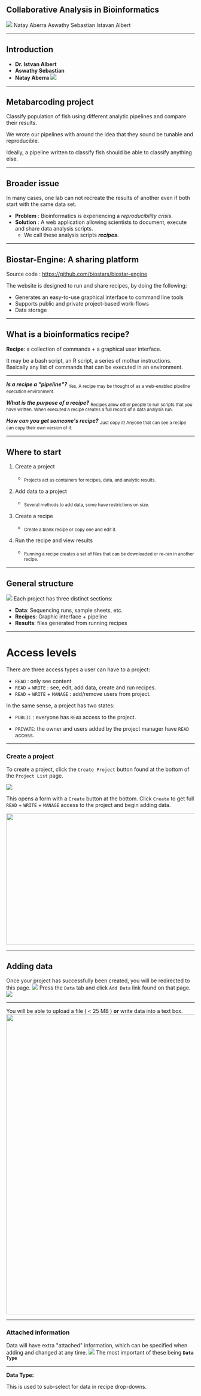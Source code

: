 ## Collaborative Analysis in Bioinformatics 
![](./images/collab.jpg ) 
Natay Aberra 
Aswathy Sebastian 
Istavan Albert 


---

## Introduction 

- __Dr. Istvan Albert__ 
- __Aswathy Sebastian__ 
- __Natay Aberra__ 
![](./images/state.png)

---

## Metabarcoding project

Classify population of fish using different analytic pipelines and compare their results.

We wrote our pipelines with around the idea that they sound be tunable and reproducible. 

Ideally, a pipeline written to classify fish should be able to classify anything else. 


---

## Broader issue 

In many cases, one lab can not recreate the results of another even if both start with the same data set.


- __Problem__ : Bioinformatics is experiencing a _reproducibility crisis_. 
- __Solution__ :  A web application allowing scientists to document, execute and share data analysis scripts. 
    - We call these analysis scripts ___recipes___. 
  
---
## Biostar-Engine: A sharing platform

Source code : https://github.com/biostars/biostar-engine

The website is designed to run and share recipes, by doing the following:

- Generates an easy-to-use graphical interface to command line tools
- Supports public and private project-based work-flows
- Data storage

---
## What is a bioinformatics recipe?

__Recipe__: a collection of commands + a graphical user interface.

It may be a bash script, an R script, a series of mothur instructions. Basically any list of commands that can be executed in an environment.

---
___Is a recipe a "pipeline"?___
<sub>Yes. A recipe may be thought of as a web-enabled pipeline execution environment.</sub>

___What is the purpose of a recipe?___
<sub>Recipes allow other people to run scripts that you have written. When executed a recipe creates a full record of a data analysis run. </sub>

___How can you get someone's recipe?___
<sub>Just copy it! Anyone that can see a recipe can copy their own version of it. </sub>

---

## Where to start

1. Create a project
    - <sub>Projects act as containers for recipes, data, and analytic results.</sub>
    
2. Add data to a project
    - <sub>Several methods to add data, some have restrictions on size.</sub>

3. Create a recipe 
    - <sub>Create a blank recipe or copy one and edit it.</sub>

4. Run the recipe and view results
    - <sub>Running a recipe creates a set of files that can be downloaded or re-ran in another recipe.</sub>

---
## General structure 

![](./images/todo/project-view.png)
Each project has three distinct sections:

- __Data__: Sequencing runs, sample sheets, etc.
- __Recipes__: Graphic interface + pipeline
- __Results__: files generated from running recipes

---
# Access levels

There are three access types a user can have to a project:
- `READ` : only see content
- `READ` + `WRITE` : see, edit, add data, create and run recipes.
- `READ` + `WRITE` + `MANAGE` : add/remove users from project.

In the same sense, a project has two states: 

- `PUBLIC` : everyone has `READ` access to the project.

- `PRIVATE`: the owner and users added by the project manager have `READ` access.



---
### Create a project

To create a project, click the `Create Project` button found at the bottom of the `Project List` page.

![](./images/todo/project_create.png)

This opens a form with a `Create` button at the bottom. Click `Create` to get full `READ` + `WRITE` + `MANAGE` access to the project and begin adding data.

<img src="./images/todo/project_create-form.png" style="width:750px;height:350px;"/>


---
## Adding data
Once your project has successfully been created, you will be redirected to this page.
![](./images/todo/empty.png)
Press the `Data` tab and click `Add Data` link found on that page. 
![](./images/todo/add_data.png)


---


You will be able to upload a file ( < 25 MB ) __or__ write data into a text box.
<img src="./images/todo/add_data-form.png" style="width:800px"/>

---
### Attached information

Data will have extra "attached" information, which can be specified when adding and changed at any time.
![](./images/todo/extra_info.png)
The most important of these being __`Data Type`__

---


__Data Type:__

This is used to sub-select for data in recipe drop-downs.




